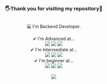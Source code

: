<div align="center">
 <h3>🖐Thank you for visiting my repository🙏</h3><br>
💻 I'm Backend Developer. <br>
<br>
✔ I'm Advanced at...<br>
<img src="https://img.shields.io/badge/django-E55604?style=plastic&logo=django&logoColor=white"/>
<img src="https://img.shields.io/badge/JavaScript-FFB000?style=plastic&logo=JavaScript&logoColor=white"/> 
<img src="https://img.shields.io/badge/Python-26577C?style=plastic&logo=Python&logoColor=white"/>
<br>
✔ I'm Intermediate at...<br>
<img src="https://img.shields.io/badge/graphql-662549?style=plastic&logo=graphql&logoColor=white"/>
<img src="https://img.shields.io/badge/Spring-004225?style=plastic&logo=Spring&logoColor=white"/>
<img src="https://img.shields.io/badge/MySQL-22668D?style=plastic&logo=MySQL&logoColor=white"/>
<br>
✔ I'm beginner at...<br>
<img src="https://img.shields.io/badge/Docker-B4B4B3?style=plastic&logo=Docker&logoColor=white"/>
<img src="https://img.shields.io/badge/React-EBE4D1?style=plastic&logo=React&logoColor=white"/> 
<img src="https://img.shields.io/badge/Next.js-F5F5DC?style=plastic&logo=Next.js&logoColor=white"/>
<br>
<br>

<a href="https://imju0.notion.site/bc8cf73ab86a4235910f70677694a278?pvs=4" target="_blank">  
<img src="https://img.shields.io/badge/notion-white?style=flat-square&logo=notion&logoColor=black"/></a>
</div>

